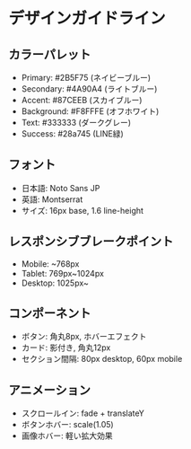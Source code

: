 # デザインガイドライン

## カラーパレット
- Primary: #2B5F75 (ネイビーブルー)
- Secondary: #4A90A4 (ライトブルー) 
- Accent: #87CEEB (スカイブルー)
- Background: #F8FFFE (オフホワイト)
- Text: #333333 (ダークグレー)
- Success: #28a745 (LINE緑)

## フォント
- 日本語: Noto Sans JP
- 英語: Montserrat
- サイズ: 16px base, 1.6 line-height

## レスポンシブブレークポイント
- Mobile: ~768px
- Tablet: 769px~1024px  
- Desktop: 1025px~

## コンポーネント
- ボタン: 角丸8px, ホバーエフェクト
- カード: 影付き, 角丸12px
- セクション間隔: 80px desktop, 60px mobile

## アニメーション
- スクロールイン: fade + translateY
- ボタンホバー: scale(1.05)
- 画像ホバー: 軽い拡大効果